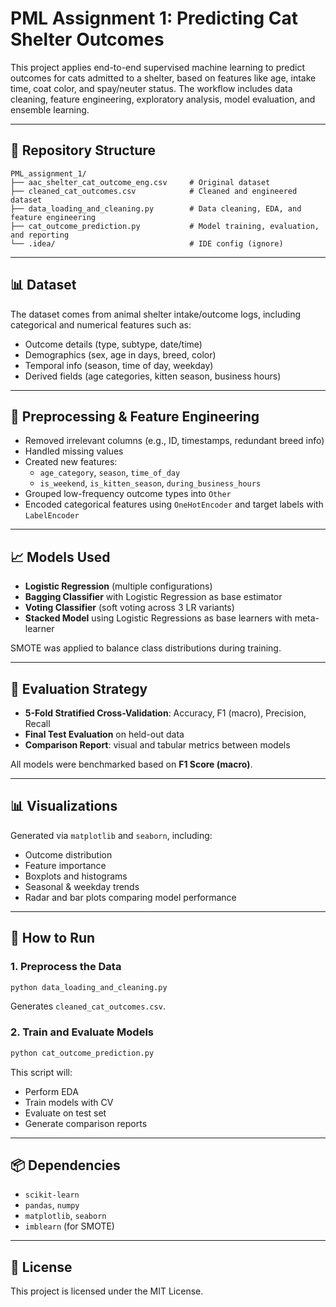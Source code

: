 # PML Assignment 1: Predicting Cat Shelter Outcomes

This project applies end-to-end supervised machine learning to predict outcomes for cats admitted to a shelter, based on features like age, intake time, coat color, and spay/neuter status. The workflow includes data cleaning, feature engineering, exploratory analysis, model evaluation, and ensemble learning.

---

## 📁 Repository Structure

```
PML_assignment_1/
├── aac_shelter_cat_outcome_eng.csv     # Original dataset
├── cleaned_cat_outcomes.csv            # Cleaned and engineered dataset
├── data_loading_and_cleaning.py        # Data cleaning, EDA, and feature engineering
├── cat_outcome_prediction.py           # Model training, evaluation, and reporting
└── .idea/                              # IDE config (ignore)
```

---

## 📊 Dataset

The dataset comes from animal shelter intake/outcome logs, including categorical and numerical features such as:

- Outcome details (type, subtype, date/time)
- Demographics (sex, age in days, breed, color)
- Temporal info (season, time of day, weekday)
- Derived fields (age categories, kitten season, business hours)

---

## 🔧 Preprocessing & Feature Engineering

- Removed irrelevant columns (e.g., ID, timestamps, redundant breed info)
- Handled missing values
- Created new features:
  - `age_category`, `season`, `time_of_day`
  - `is_weekend`, `is_kitten_season`, `during_business_hours`
- Grouped low-frequency outcome types into `Other`
- Encoded categorical features using `OneHotEncoder` and target labels with `LabelEncoder`

---

## 📈 Models Used

- **Logistic Regression** (multiple configurations)
- **Bagging Classifier** with Logistic Regression as base estimator
- **Voting Classifier** (soft voting across 3 LR variants)
- **Stacked Model** using Logistic Regressions as base learners with meta-learner

SMOTE was applied to balance class distributions during training.

---

## 🧪 Evaluation Strategy

- **5-Fold Stratified Cross-Validation**: Accuracy, F1 (macro), Precision, Recall
- **Final Test Evaluation** on held-out data
- **Comparison Report**: visual and tabular metrics between models

All models were benchmarked based on **F1 Score (macro)**.

---

## 📊 Visualizations

Generated via `matplotlib` and `seaborn`, including:

- Outcome distribution
- Feature importance
- Boxplots and histograms
- Seasonal & weekday trends
- Radar and bar plots comparing model performance

---

## 🚀 How to Run

### 1. Preprocess the Data

```bash
python data_loading_and_cleaning.py
```

Generates `cleaned_cat_outcomes.csv`.

### 2. Train and Evaluate Models

```bash
python cat_outcome_prediction.py
```

This script will:
- Perform EDA
- Train models with CV
- Evaluate on test set
- Generate comparison reports

---

## 📦 Dependencies

- `scikit-learn`
- `pandas`, `numpy`
- `matplotlib`, `seaborn`
- `imblearn` (for SMOTE)

---

## 📄 License

This project is licensed under the MIT License.
